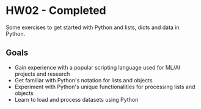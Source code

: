 # HW02 - Completed

Some exercises to get started with Python and lists, dicts and data in Python.

## Goals

- Gain experience with a popular scripting language used for ML/AI projects and research
- Get familiar with Python's notation for lists and objects
- Experiment with Python's unique functionalities for processing lists and objects
- Learn to load and process datasets using Python
